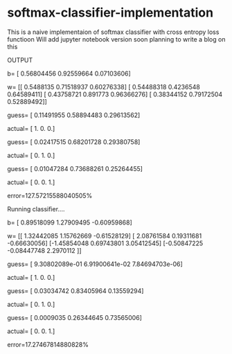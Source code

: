 # softmax-classifier-implementation
This is a naive implementaion of softmax classifier with cross entropy loss functioon
Will add jupyter notebook version soon
planning to write a blog on this

OUTPUT


b= [ 0.56804456  0.92559664  0.07103606]

w= [[ 0.5488135   0.71518937  0.60276338]
 [ 0.54488318  0.4236548   0.64589411]
 [ 0.43758721  0.891773    0.96366276]
 [ 0.38344152  0.79172504  0.52889492]]

guess= [ 0.11491955  0.58894483  0.29613562]

actual= [ 1.  0.  0.]

guess= [ 0.02417515  0.68201728  0.29380758]

actual= [ 0.  1.  0.]

guess= [ 0.01047284  0.73688261  0.25264455]

actual= [ 0.  0.  1.]

error=127.57215588040505%


Running classifier....


b= [ 0.89518099  1.27909495 -0.60959868]

w= [[ 1.32442085  1.15762669 -0.61528129]
 [ 2.08761584  0.19311681 -0.66630056]
 [-1.45854048  0.69743801  3.05412545]
 [-0.50847225 -0.08447748  2.2970112 ]]

guess= [  9.30802089e-01   6.91900641e-02   7.84694703e-06]

actual= [ 1.  0.  0.]

guess= [ 0.03034742  0.83405964  0.13559294]

actual= [ 0.  1.  0.]

guess= [ 0.0009035   0.26344645  0.73565006]

actual= [ 0.  0.  1.]

error=17.27467814880828%

